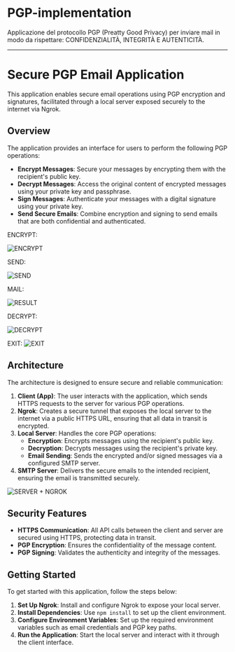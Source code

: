 # PGP-implementation
Applicazione del protocollo PGP (Preatty Good Privacy) per inviare mail in modo da rispettare: CONFIDENZIALITÀ, INTEGRITÀ E AUTENTICITÀ.
- - - - - - - - -  - - - -

# Secure PGP Email Application
This application enables secure email operations using PGP encryption and signatures, facilitated through a local server exposed securely to the internet via Ngrok.


## Overview
The application provides an interface for users to perform the following PGP operations:
- **Encrypt Messages**: Secure your messages by encrypting them with the recipient's public key.
- **Decrypt Messages**: Access the original content of encrypted messages using your private key and passphrase.
- **Sign Messages**: Authenticate your messages with a digital signature using your private key.
- **Send Secure Emails**: Combine encryption and signing to send emails that are both confidential and authenticated.

ENCRYPT: 


![ENCRYPT](https://github.com/user-attachments/assets/a4dff74b-6161-4d8e-b8d7-804ca0541ed2)


SEND: 

![SEND](https://github.com/user-attachments/assets/79a61db0-c91c-4d05-9337-814b65ba47f5)

MAIL: 

![
RESULT](https://github.com/user-attachments/assets/98d01451-cdfd-409c-81d5-efe19d78734d)

DECRYPT: 

![DECRYPT](https://github.com/user-attachments/assets/d06455e0-5bd1-46c9-a8cc-2c3ca42ccbcf)


EXIT:
![EXIT](https://github.com/user-attachments/assets/7f1bd8f4-0c46-42ff-8834-9211114af5b0)


## Architecture
The architecture is designed to ensure secure and reliable communication:

1. **Client (App)**: The user interacts with the application, which sends HTTPS requests to the server for various PGP operations.
2. **Ngrok**: Creates a secure tunnel that exposes the local server to the internet via a public HTTPS URL, ensuring that all data in transit is encrypted.
3. **Local Server**: Handles the core PGP operations:
   - **Encryption**: Encrypts messages using the recipient's public key.
   - **Decryption**: Decrypts messages using the recipient's private key.
   - **Email Sending**: Sends the encrypted and/or signed messages via a configured SMTP server.
4. **SMTP Server**: Delivers the secure emails to the intended recipient, ensuring the email is transmitted securely.

![SERVER + NGROK](https://github.com/user-attachments/assets/a71c1466-b509-4e19-9cf8-a68036e53d9f)



## Security Features
- **HTTPS Communication**: All API calls between the client and server are secured using HTTPS, protecting data in transit.
- **PGP Encryption**: Ensures the confidentiality of the message content.
- **PGP Signing**: Validates the authenticity and integrity of the messages.


## Getting Started
To get started with this application, follow the steps below:

1. **Set Up Ngrok**: Install and configure Ngrok to expose your local server.
2. **Install Dependencies**: Use `npm install` to set up the client environment.
3. **Configure Environment Variables**: Set up the required environment variables such as email credentials and PGP key paths.
4. **Run the Application**: Start the local server and interact with it through the client interface.
